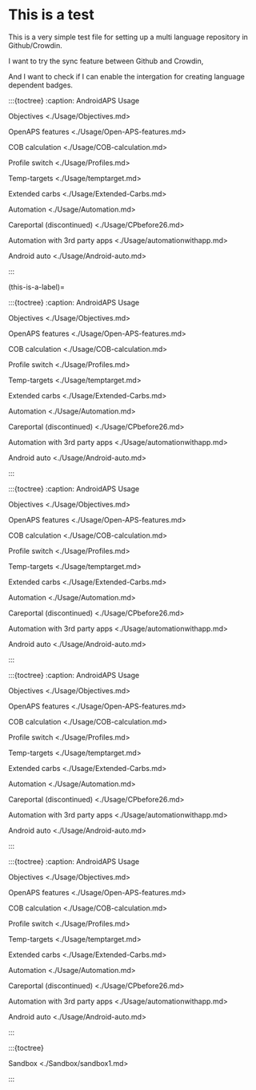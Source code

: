 # This is a test

This is a very simple test file for setting up a multi language repository in Github/Crowdin.

I want to try the sync feature between Github and Crowdin,

And I want to check if I can enable the intergation for creating language dependent badges.

:::{toctree}
:caption: AndroidAPS Usage

Objectives <./Usage/Objectives.md>

OpenAPS features <./Usage/Open-APS-features.md>

COB calculation <./Usage/COB-calculation.md>

Profile switch <./Usage/Profiles.md>

Temp-targets <./Usage/temptarget.md>

Extended carbs <./Usage/Extended-Carbs.md>

Automation <./Usage/Automation.md>

Careportal (discontinued) <./Usage/CPbefore26.md>

Automation with 3rd party apps <./Usage/automationwithapp.md>

Android auto <./Usage/Android-auto.md>

:::

(this-is-a-label)=

:::{toctree}
:caption: AndroidAPS Usage

Objectives <./Usage/Objectives.md>

OpenAPS features <./Usage/Open-APS-features.md>

COB calculation <./Usage/COB-calculation.md>

Profile switch <./Usage/Profiles.md>

Temp-targets <./Usage/temptarget.md>

Extended carbs <./Usage/Extended-Carbs.md>

Automation <./Usage/Automation.md>

Careportal (discontinued) <./Usage/CPbefore26.md>

Automation with 3rd party apps <./Usage/automationwithapp.md>

Android auto <./Usage/Android-auto.md>

:::

:::{toctree}
:caption: AndroidAPS Usage

Objectives <./Usage/Objectives.md>

OpenAPS features <./Usage/Open-APS-features.md>

COB calculation <./Usage/COB-calculation.md>

Profile switch <./Usage/Profiles.md>

Temp-targets <./Usage/temptarget.md>

Extended carbs <./Usage/Extended-Carbs.md>

Automation <./Usage/Automation.md>

Careportal (discontinued) <./Usage/CPbefore26.md>

Automation with 3rd party apps <./Usage/automationwithapp.md>

Android auto <./Usage/Android-auto.md>

:::

:::{toctree}
:caption: AndroidAPS Usage

Objectives <./Usage/Objectives.md>

OpenAPS features <./Usage/Open-APS-features.md>

COB calculation <./Usage/COB-calculation.md>

Profile switch <./Usage/Profiles.md>

Temp-targets <./Usage/temptarget.md>

Extended carbs <./Usage/Extended-Carbs.md>

Automation <./Usage/Automation.md>

Careportal (discontinued) <./Usage/CPbefore26.md>

Automation with 3rd party apps <./Usage/automationwithapp.md>

Android auto <./Usage/Android-auto.md>

:::

:::{toctree}
:caption: AndroidAPS Usage

Objectives <./Usage/Objectives.md>

OpenAPS features <./Usage/Open-APS-features.md>

COB calculation <./Usage/COB-calculation.md>

Profile switch <./Usage/Profiles.md>

Temp-targets <./Usage/temptarget.md>

Extended carbs <./Usage/Extended-Carbs.md>

Automation <./Usage/Automation.md>

Careportal (discontinued) <./Usage/CPbefore26.md>

Automation with 3rd party apps <./Usage/automationwithapp.md>

Android auto <./Usage/Android-auto.md>

:::

:::{toctree}

Sandbox <./Sandbox/sandbox1.md>

:::
